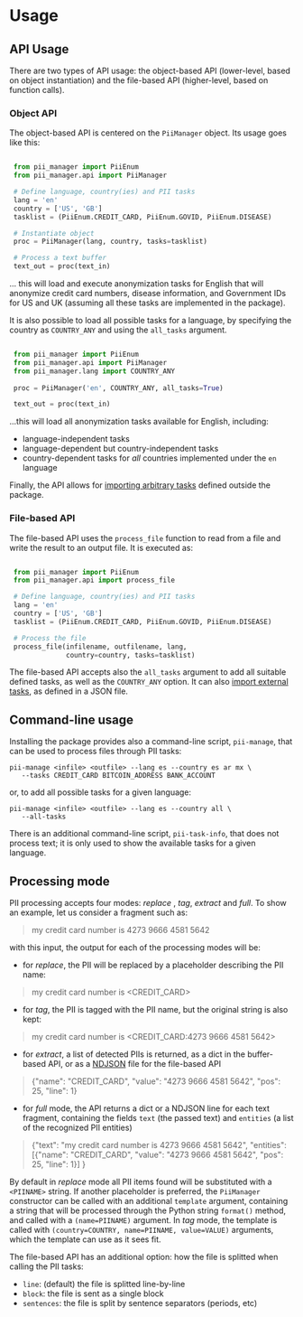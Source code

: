 # Usage

## API Usage

There are two types of API usage: the object-based API (lower-level, based on
object instantiation) and the file-based API (higher-level, based on function
calls).


### Object API

The object-based API is centered on the `PiiManager` object. Its usage goes
like this:

```Python

 from pii_manager import PiiEnum
 from pii_manager.api import PiiManager

 # Define language, country(ies) and PII tasks
 lang = 'en'
 country = ['US', 'GB']
 tasklist = (PiiEnum.CREDIT_CARD, PiiEnum.GOVID, PiiEnum.DISEASE)

 # Instantiate object
 proc = PiiManager(lang, country, tasks=tasklist)

 # Process a text buffer
 text_out = proc(text_in)

```

... this will load and execute anonymization tasks for English that will
anonymize credit card numbers, disease information, and Government IDs for US
and UK (assuming all these tasks are implemented in the package).


It is also possible to load all possible tasks for a language, by specifying
the country as `COUNTRY_ANY` and using the `all_tasks` argument.

```Python

 from pii_manager import PiiEnum
 from pii_manager.api import PiiManager
 from pii_manager.lang import COUNTRY_ANY
 
 proc = PiiManager('en', COUNTRY_ANY, all_tasks=True)

 text_out = proc(text_in)

```

...this will load all anonymization tasks available for English, including:
 * language-independent tasks
 * language-dependent but country-independent tasks
 * country-dependent tasks for *all* countries implemented under the `en`
   language

Finally, the API allows for [importing arbitrary tasks] defined outside the
package.


### File-based API

The file-based API uses the `process_file` function to read from a file and
write the result to an output file. It is executed as:

```Python

 from pii_manager import PiiEnum
 from pii_manager.api import process_file

 # Define language, country(ies) and PII tasks
 lang = 'en'
 country = ['US', 'GB']
 tasklist = (PiiEnum.CREDIT_CARD, PiiEnum.GOVID, PiiEnum.DISEASE)

 # Process the file
 process_file(infilename, outfilename, lang,
              country=country, tasks=tasklist)

```

The file-based API accepts also the `all_tasks` argument to add all suitable
defined tasks, as well as the `COUNTRY_ANY` option. It can also [import
external tasks], as defined in a JSON file.


## Command-line usage

Installing the package provides also a command-line script, `pii-manage`,
that can be used to process files through PII tasks:

    pii-manage <infile> <outfile> --lang es --country es ar mx \
       --tasks CREDIT_CARD BITCOIN_ADDRESS BANK_ACCOUNT

or, to add all possible tasks for a given language:

    pii-manage <infile> <outfile> --lang es --country all \
       --all-tasks


There is an additional command-line script, `pii-task-info`, that does not
process text; it is only used to show the available tasks for a given language.


## Processing mode

PII processing accepts four modes: _replace_ , _tag_, _extract_ and _full_. To
show an example, let us consider a fragment such as:

> my credit card number is 4273 9666 4581 5642

with this input, the output for each of the processing modes will be:

* for _replace_, the PII will be replaced by a placeholder describing the PII
  name:

> my credit card number is <CREDIT_CARD>

* for _tag_, the PII is tagged with the PII name, but the original string is
  also kept:

> my credit card number is <CREDIT_CARD:4273 9666 4581 5642>

* for _extract_, a list of detected PIIs is returned, as a dict in the
  buffer-based API, or as a [NDJSON] file for the file-based API

> {"name": "CREDIT_CARD", "value": "4273 9666 4581 5642", "pos": 25, "line": 1}

* for _full_ mode, the API returns a dict or a NDJSON line for each text
  fragment, containing the fields `text` (the passed text) and `entities`
  (a list of the recognized PII entities)

> {"text": "my credit card number is 4273 9666 4581 5642",
>  "entities": [{"name": "CREDIT_CARD", "value": "4273 9666 4581 5642",
>                "pos": 25, "line": 1}]
> }


By default in _replace_ mode all PII items found will be substituted with
a `<PIINAME>` string. If another placeholder is preferred, the `PiiManager`
constructor can be called with an additional `template` argument, containing
a string that will be processed through the Python string `format()` method,
and called with a `(name=PIINAME)` argument. In _tag_ mode, the template is
called with `(country=COUNTRY, name=PIINAME, value=VALUE)` arguments,
which the template can use as it sees fit.

The file-based API has an additional option: how the file is splitted when
calling the PII tasks:

* `line`: (default) the file is splitted line-by-line
* `block`: the file is sent as a single block
* `sentences`: the file is split by sentence separators (periods, etc)


[NDJSON]: http://ndjson.org/
[importing arbitrary tasks]: external.md#object-based-api
[import external tasks]:external.md#file-based-api
